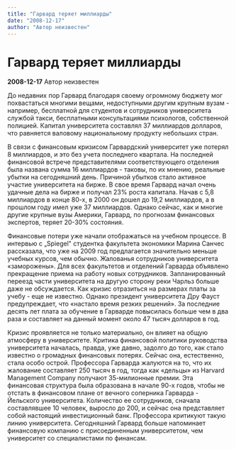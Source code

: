```yaml
---
title: "Гарвард теряет миллиарды"
date: "2008-12-17"
author: "Автор неизвестен"
---
```


# Гарвард теряет миллиарды

**2008-12-17** Автор неизвестен

До недавних пор Гарвард благодаря своему огромному бюджету мог похвастаться многими вещами, недоступными другим крупным вузам - например, бесплатной для студентов и сотрудников университета службой такси, бесплатными консультациями психологов, собственной полицией. Капитал университета составлял 37 миллиардов долларов, что равняется валовому национальному продукту небольших стран.

В связи с финансовым кризисом Гарвардский университет уже потерял 8 миллиардов, и это без учета последнего квартала. На последней финансовой встрече представителями соответствующего отделения была названа сумма 16 миллиардов - таковы, по их мнению, реальные убытки на сегодняшний день. Причиной убытков стало активное участие университета на бирже. В свое время Гарвард начал очень удачные дела на бирже и получал 23% роста капитала. Начав с 5,8 миллиардов в конце 80-х, в 2000 он дошел до 19,2 миллиардов, а в прошлом году имел уже 37 миллиардов. Однако сейчас, как и многие другие крупные вузы Америки, Гарвард, по прогнозам финансовых экспертов, теряет 20-30% состояния.

Финансовые потери уже начали отображаться на учебном процессе. В интервью с „Spiegel" студентка факультета экономики Марина Санчес рассказала, что уже на 2009 год предлагается значительно меньше учебных курсов, чем обычно. Жалованья сотрудников университета «заморожены». Для всех факультетов и отделений Гарварда объявлено прекращение приема на работу новых сотрудников. Запланированный переезд части университета на другую сторону реки Чарльз больше даже не обсуждается. Как кризис отразиться на размерах платы за учебу - еще не известно. Однако президент университета Дру Фауст предупреждает, что «настало время резких решений». За последние десять лет плата за обучение в Гарварде повысилась больше чем в два раза и составляет на данный момент около 47 тысяч долларов в год.

Кризис проявляется не только материально, он влияет на общую атмосферу в университете. Критика финансовой политики руководства университета началась, правда, уже давно, задолго до того, как стало известно о громадных финансовых потерях. Сейчас она, естественно, стала особо острой. Профессора Гарварда жалуются на то, что их жалование составляет 250 тысяч в год, тогда как «дельцы» из Harvard Management Company получают 35-милионные премии. Эта финансовая структура была образована в начале 90-х годов, чтобы не отстать в финансовом плане от вечного соперника Гарварда - Йельского университета. Количество ее сотрудников, сначала составлявшее 10 человек, выросло до 200, и сейчас она представляет собой настоящий инвестиционный банк. Профессора критикуют такую линию университета. Сегодняшний Гарвард больше напоминает финансовую компанию с присоединенным университетом, чем университет со специалистами по финансам.